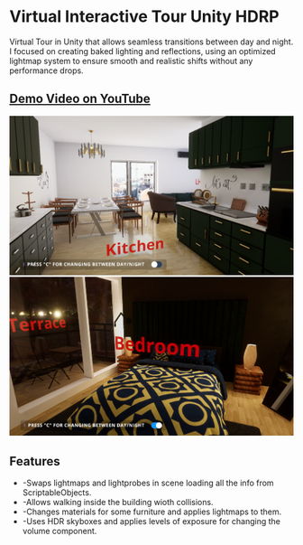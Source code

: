 # Virtual Interactive Tour Unity HDRP

Virtual Tour in Unity that allows seamless transitions between day and night. I focused on creating baked lighting and reflections, using an optimized lightmap system to ensure smooth and realistic shifts without any performance drops.

## <a href="https://www.youtube.com/watch?v=nvwkQ3SBaBI"> Demo Video on YouTube </a>

<img src="https://github.com/lucasgarciadominguez/Assets/blob/main/ArchitectureViewer.PNG" width="800">

<img src="https://github.com/lucasgarciadominguez/Assets/blob/main/ArchitectureViewer2.PNG" width="800">

## Features

  * -Swaps lightmaps and lightprobes in scene loading all the info from ScriptableObjects.
  * -Allows walking inside the building wioth collisions.
  * -Changes materials for some furniture and applies lightmaps to them.
  * -Uses  HDR skyboxes and applies levels of exposure for changing the volume component.
